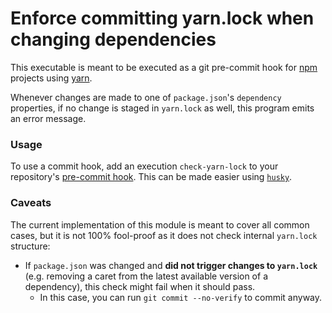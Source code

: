 # Enforce committing yarn.lock when changing dependencies
This executable is meant to be executed as a git pre-commit hook for [npm](https://www.npmjs.com/) projects using [yarn](https://yarnpkg.com/en/).

Whenever changes are made to one of `package.json`'s `dependency` properties, if no change is staged in `yarn.lock` as well, this program emits an error message.
### Usage

To use a commit hook, add an execution `check-yarn-lock` to your repository's [pre-commit hook](https://git-scm.com/book/en/v2/Customizing-Git-Git-Hooks).
This can be made easier using [`husky`](https://github.com/typicode/husky).

### Caveats

The current implementation of this module is meant to cover all common cases, but it is not 100% fool-proof as it does not check internal `yarn.lock` structure:
- If `package.json` was changed and __did not trigger changes to `yarn.lock`__ (e.g. removing a caret from the latest available version of a dependency), this check might fail when it should pass. 
  - In this case, you can run `git commit --no-verify` to commit anyway.